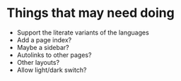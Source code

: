 # Things that may need doing

* Support the literate variants of the languages
* Add a page index?
* Maybe a sidebar?
* Autolinks to other pages?
* Other layouts?
* Allow light/dark switch?